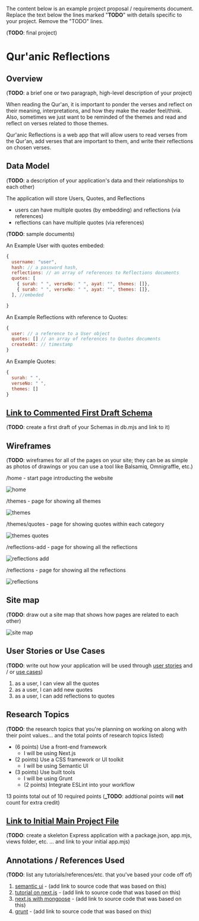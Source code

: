 The content below is an example project proposal / requirements document. Replace the text below the lines marked "**TODO**" with details specific to your project. Remove the "TODO" lines.

(**TODO**: final project)

# Qur'anic Reflections

## Overview

(**TODO**: a brief one or two paragraph, high-level description of your project)

When reading the Qur'an, it is important to ponder the verses and reflect on their meaning, interpretations, and how they make the reader feel/think. Also, sometimes we just want to be reminded of the themes and read and reflect on verses related to those themes.

Qur'anic Reflections is a web app that will allow users to read verses from the Qur'an, add verses that are important to them, and write their reflections on chosen verses.

## Data Model

(**TODO**: a description of your application's data and their relationships to each other)

The application will store Users, Quotes, and Reflections

- users can have multiple quotes (by embedding) and reflections (via references)
- reflections can have multiple quotes (via references)

(**TODO**: sample documents)

An Example User with quotes embeded:

```javascript
{
  username: "user",
  hash: // a password hash,
  reflections: // an array of references to Reflections documents
  quotes: [
    { surah: " ", verseNo: " ", ayat: "", themes: []},
    { surah: " ", verseNo: " ", ayat: "", themes: []},
  ], //embeded

}
```

An Example Reflections with reference to Quotes:

```javascript
{
  user: // a reference to a User object
  quotes: [] // an array of references to Quotes documents
  createdAt: // timestamp
}
```

An Example Quotes:

```javascript
{
  surah: " ",
  verseNo: " ",
  themes: []
}
```

## [Link to Commented First Draft Schema](db.mjs)

(**TODO**: create a first draft of your Schemas in db.mjs and link to it)

## Wireframes

(**TODO**: wireframes for all of the pages on your site; they can be as simple as photos of drawings or you can use a tool like Balsamiq, Omnigraffle, etc.)

/home - start page introducting the website

![home](documentation/home.png)

/themes - page for showing all themes

![themes](documentation/themes.png)

/themes/quotes - page for showing quotes within each category

![themes quotes](documentation/quotes.png)

/reflections-add - page for showing all the reflections

![reflections add](documentation/reflections-add.png)

/reflections - page for showing all the reflections

![reflections](documentation/reflections.png)

## Site map

(**TODO**: draw out a site map that shows how pages are related to each other)

![site map](documentation/siteflow.png)

## User Stories or Use Cases

(**TODO**: write out how your application will be used through [user stories](http://en.wikipedia.org/wiki/User_story#Format) and / or [use cases](https://en.wikipedia.org/wiki/Use_case))

1. as a user, I can view all the quotes
2. as a user, I can add new quotes
3. as a user, I can add reflections to quotes

## Research Topics

(**TODO**: the research topics that you're planning on working on along with their point values... and the total points of research topics listed)

- (6 points) Use a front-end framework
  - I will be using Next.js
- (2 points) Use a CSS framework or UI toolkit
  - I will be using Semantic UI
- (3 points) Use built tools
  - I will be using Grunt
  - (2 points) Integrate ESLint into your workflow

13 points total out of 10 required points (**\_TODO**: addtional points will **not** count for extra credit)

## [Link to Initial Main Project File](app.mjs)

(**TODO**: create a skeleton Express application with a package.json, app.mjs, views folder, etc. ... and link to your initial app.mjs)

## Annotations / References Used

(**TODO**: list any tutorials/references/etc. that you've based your code off of)

1. [semantic ui](https://semantic-ui.com/introduction/getting-started.html) - (add link to source code that was based on this)
2. [tutorial on next.js](https://nextjs.org/docs/pages/api-reference/create-next-app) - (add link to source code that was based on this)
3. [next.js with mongoose](https://github.com/vercel/next.js/tree/canary/examples/with-mongodb-mongoose) - (add link to source code that was based on this)
4. [grunt](https://gruntjs.com/getting-started) - (add link to source code that was based on this)
